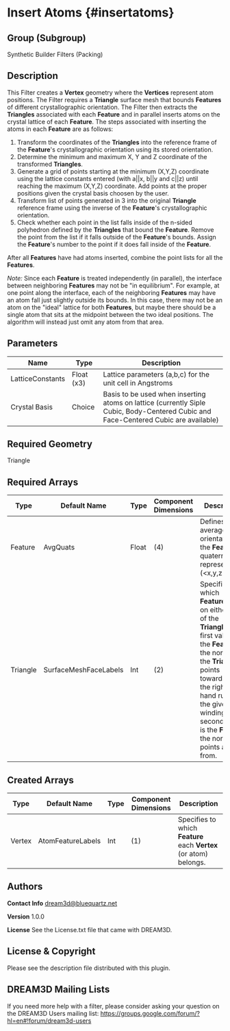 Insert Atoms {#insertatoms}
=============

## Group (Subgroup) ##
Synthetic Builder Filters (Packing)

## Description ##
This Filter creates a **Vertex** geometry where the **Vertices** represent atom positions.  The Filter requires a **Triangle** surface mesh that bounds **Features** of different crystallographic orientation.  The Filter then extracts the **Triangles** associated with each **Feature** and in parallel inserts atoms on the crystal lattice of each **Feature**.  The steps associated with inserting the atoms in each **Feature** are as follows:

1. Transform the coordinates of the **Triangles** into the reference frame of the **Feature**'s crystallographic orientation using its stored orientation.
2. Determine the minimum and maximum X, Y and Z coordinate of the transformed **Triangles**.
3. Generate a grid of points starting at the minimum (X,Y,Z) coordinate using the lattice constants entered (with a||x, b||y and c||z) until reaching the maximum (X,Y,Z) coordinate. Add points at the proper positions given the crystal basis choosen by the user. 
4. Transform list of points generated in 3 into the original **Triangle** reference frame using the inverse of the **Feature**'s crystallographic orientation.
5. Check whether each point in the list falls inside of the n-sided polyhedron defined by the **Triangles** that bound the **Feature**.  Remove the point from the list if it falls outside of the **Feature**'s bounds. Assign the **Feature**'s number to the point if it does fall inside of the **Feature**.

After all **Features** have had atoms inserted, combine the point lists for all the **Features**.

*Note:* Since each **Feature** is treated independently (in parallel), the interface between neighboring **Features** may not be "in equilibrium".  For example, at one point along the interface, each of the neighboring **Features** may have an atom fall just slightly outside its bounds.  In this case, there may not be an atom on the "ideal" lattice for both **Features**, but maybe there should be a single atom that sits at the midpoint between the two ideal positions.  The algorithm will instead just omit any atom from that area.

## Parameters ##
| Name | Type | Description |
|------|------| ----------- |
| LatticeConstants | Float (x3) | Lattice parameters (a,b,c) for the unit cell in Angstroms |
| Crystal Basis | Choice | Basis to be used when inserting atoms on lattice (currently Siple Cubic, Body-Centered Cubic and Face-Centered Cubic are available) |

## Required Geometry ##
Triangle

## Required Arrays ##
| Type | Default Name | Type | Component Dimensions | Description |
|------|--------------|-------------|---------|-----|
| Feature | AvgQuats | Float | (4) | Defines the average orientation of the **Feature** in quaternion representation  (<x,y,z>, w) |
| Triangle | SurfaceMeshFaceLabels | Int | (2) | Specifies which **Features** lie on either side of the **Triangle**.  The first value is the **Feature** the normal of the **Triangle** points towards using the right-hand rule for the given winding.  The second value is the **Feature** the normal points away from. |

## Created Arrays ##
| Type | Default Name | Type | Component Dimensions | Description |
|------|--------------|-------------|---------|-----|
| Vertex | AtomFeatureLabels | Int | (1) | Specifies to which **Feature** each **Vertex** (or atom) belongs. |

## Authors ##

**Contact Info** dream3d@bluequartz.net

**Version** 1.0.0

**License**  See the License.txt file that came with DREAM3D.




## License & Copyright ##

Please see the description file distributed with this plugin.

## DREAM3D Mailing Lists ##

If you need more help with a filter, please consider asking your question on the DREAM3D Users mailing list:
https://groups.google.com/forum/?hl=en#!forum/dream3d-users

